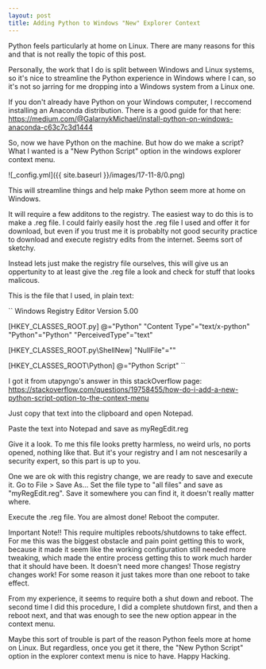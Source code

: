 ```yaml
---
layout: post
title: Adding Python to Windows "New" Explorer Context
---
```


Python feels particularly at home on Linux. There are many reasons for this and that is not really the topic of this post.

Personally, the work that I do is split between Windows and Linux systems, so it's nice to streamline the Python experience in Windows where I can, so it's not so jarring for me dropping into a Windows system from a Linux one.

If you don't already have Python on your Windows computer, I reccomend installing an Anaconda distribution. There is a good guide for that here: https://medium.com/@GalarnykMichael/install-python-on-windows-anaconda-c63c7c3d1444

So, now we have Python on the machine. But how do we make a script? What I wanted is a "New Python Script" option in the windows explorer context menu.

![_config.yml]({{ site.baseurl }}/images/17-11-8/0.png)

This will streamline things and help make Python seem more at home on Windows.

It will require a few additons to the registry. The easiest way to do this is to make a .reg file. I could fairly easily host the .reg file I used and offer it for download, but even if you trust me it is probablty not good security practice to download and execute registry edits from the internet. Seems sort of sketchy.

Instead lets just make the registry file ourselves, this will give us an oppertunity to at least give the .reg file a look and check for stuff that looks malicous.

This is the file that I used, in plain text:

``
Windows Registry Editor Version 5.00

[HKEY_CLASSES_ROOT\.py]
@="Python"
"Content Type"="text/x-python"
"Python"="Python"
"PerceivedType"="text"

[HKEY_CLASSES_ROOT\.py\ShellNew]
"NullFile"=""

[HKEY_CLASSES_ROOT\Python]
@="Python Script"
``

I got it from utapyngo's answer in this stackOverflow page: https://stackoverflow.com/questions/19758455/how-do-i-add-a-new-python-script-option-to-the-context-menu

Just copy that text into the clipboard and open Notepad.

Paste the text into Notepad and save as myRegEdit.reg

Give it a look. To me this file looks pretty harmless, no weird urls, no ports opened, nothing like that. But it's your registry and I am not nescesarily a security expert, so this part is up to you.

One we are ok with this registry change, we are ready to save and execute it. Go to File > Save As...  Set the file type to "all files" and save as "myRegEdit.reg". Save it somewhere you can find it, it doesn't really matter where.

Execute the .reg file. You are almost done! Reboot the computer.

Important Note!! This require multiples reboots/shutdowns to take effect. For me this was the biggest obstacle and pain point getting this to work, because it made it seem like the working configuration still needed more tweaking, which made the entire process getting this to work much harder that it should have been. It doesn't need more changes! Those registry changes work! For some reason it just takes more than one reboot to take effect.

From my experience, it seems to require both a shut down and reboot. The second time I did this procedure, I did a complete shutdown first, and then a reboot next, and that was enough to see the new option appear in the context menu.

Maybe this sort of trouble is part of the reason Python feels more at home on Linux. But regardless, once you get it there, the "New Python Script" option in the explorer context menu is nice to have. Happy Hacking.

